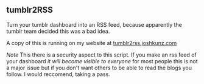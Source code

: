 tumblr2RSS
-----------

Turn your tumblr dashboard into an RSS feed, because apparently the tumblr
team decided this was a bad idea.

A copy of this is running on my website at [tumblr2rss.joshkunz.com]("http://tumblr2rss.joshkunz.com")

*Note* This there is a security aspect to this script. If you make an rss feed
of your dashboard *it will become visible to everyone* for most people this is not
a major issue but if you don't want others to be able to read the blogs you follow.
I would reccomend, taking a pass.

